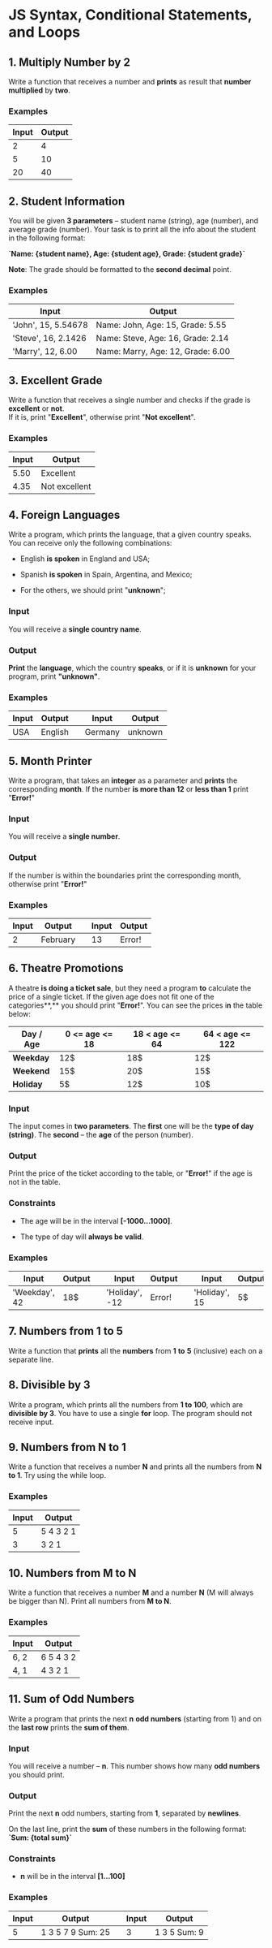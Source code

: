 # JS Syntax, Conditional Statements, and Loops

## 1. Multiply Number by 2

Write a function that receives a number and **prints** as result that **number**
**multiplied** by **two**.

### Examples

| **Input** | **Output** |
|-----------|------------|
| 2         | 4          |
| 5         | 10         |
| 20        | 40         |

## 2. Student Information

You will be given **3 parameters** – student name (string), age (number), and
average grade (number). Your task is to print all the info about the student in
the following format:

**\`Name: {student name}, Age: {student age}, Grade: {student grade}\`**

**Note**: The grade should be formatted to the **second decimal** point.

### Examples

| **Input**           | **Output**                        |
|---------------------|-----------------------------------|
| 'John', 15, 5.54678 | Name: John, Age: 15, Grade: 5.55  |
| 'Steve', 16, 2.1426 | Name: Steve, Age: 16, Grade: 2.14 |
| 'Marry', 12, 6.00   | Name: Marry, Age: 12, Grade: 6.00 |

## 3. Excellent Grade

Write a function that receives a single number and checks if the grade is
**excellent** or **not**.   
If it is, print "**Excellent**", otherwise print "**Not excellent**".

### Examples

| **Input** | **Output**    |
|-----------|---------------|
| 5.50      | Excellent     |
| 4.35      | Not excellent |

## 4. Foreign Languages

Write a program, which prints the language, that a given country speaks. You can
receive only the following combinations:

-   English **is spoken** in England and USA;

-   Spanish **is spoken** in Spain, Argentina, and Mexico;

-   For the others, we should print "**unknown**";

### Input

You will receive a **single country name**.

### Output

**Print** the **language**, which the country **speaks**, or if it is
**unknown** for your program, print **"unknown"**.

### Examples

| **Input** | **Output** |   | **Input** | **Output** |
|-----------|------------|---|-----------|------------|
| USA       | English    |   | Germany   | unknown    |


## 5. Month Printer

Write a program, that takes an **integer** as a parameter and **prints** the
corresponding **month**. If the number **is more than 12** or **less than 1**
print "**Error!**"

### Input

You will receive a **single number**.

### Output

If the number is within the boundaries print the corresponding month, otherwise
print "**Error!**"

### Examples

| **Input** | **Output** |   | **Input** | **Output** |
|-----------|------------|---|-----------|------------|
| 2         | February   |   | 13        | Error!     |

## 6. Theatre Promotions

A theatre **is doing a ticket sale**, but they need a program **to** calculate
the price of a single ticket. If the given age does not fit one of the
categories**,** you should print "**Error!**". You can see the prices i**n** the
table below:

| **Day / Age** | **0 \<= age \<= 18** | **18 \< age \<= 64** | **64 \< age \<= 122** |
|---------------|----------------------|----------------------|-----------------------|
| **Weekday**   | 12\$                 | 18\$                 | 12\$                  |
| **Weekend**   | 15\$                 | 20\$                 | 15\$                  |
| **Holiday**   | 5\$                  | 12\$                 | 10\$                  |

### Input

The input comes in **two parameters**. The **first** one will be the **type of
day (string)**. The **second** – the **age** of the person (number).

### Output

Print the price of the ticket according to the table, or "**Error!**" if the age
is not in the table.

### Constraints

-   The age will be in the interval **[-1000…1000]**.

-   The type of day will **always be** **valid**.

### Examples

| **Input**      | **Output** |   | **Input**      | **Output** |   | **Input**     | **Output** |   |
|----------------|------------|---|----------------|------------|---|---------------|------------|---|
| 'Weekday',  42 | 18\$       |   | 'Holiday', -12 | Error!     |   | 'Holiday', 15 | 5\$        |   |

## 7. Numbers from 1 to 5

Write a function that **prints** all the **numbers** from **1** **to** **5**
(inclusive) each on a separate line.

## 8. Divisible by 3

Write a program, which prints all the numbers from **1 to 100**, which are
**divisible by 3**. You have to use a single **for** loop. The program should
not receive input.

## 9. Numbers from N to 1

Write a function that receives a number **N** and prints all the numbers from
**N** **to 1**. Try using the while loop.

### Examples

| **Input** | **Output** |
|-----------|------------|
| 5         | 5 4 3 2 1  |
| 3         | 3 2 1      |

## 10. Numbers from M to N

Write a function that receives a number **M** and a number **N** (M will always
be bigger than N). Print all numbers from **M to N**.

### Examples

| **Input** | **Output** |
|-----------|------------|
| 6, 2      | 6 5 4 3 2  |
| 4, 1      | 4 3 2 1    |

## 11. Sum of Odd Numbers

Write a program that prints the next **n** **odd numbers** (starting from 1) and
on the **last row** prints the **sum of them**.

### Input

You will receive a number – **n**. This number shows how many **odd numbers**
you should print.

### Output

Print the next **n** odd numbers, starting from **1**, separated by
**newlines**.

On the last line, print the **sum** of these numbers in the following format:
**\`Sum: {total sum}\`**

### Constraints

-   **n** will be in the interval **[1…100]**

### Examples

| **Input** | **Output**        |   | **Input** | **Output**   |
|-----------|-------------------|---|-----------|--------------|
| 5         | 1 3 5 7 9 Sum: 25 |   | 3         | 1 3 5 Sum: 9 |
